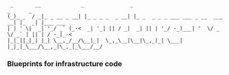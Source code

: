      _       __             _               _                                  _      _
    (_)_ _  / _|_ _ __ _ __| |_ _ _ _  _ __| |_ _  _ _ _ ___ ___ _ __  ___  __| |_  _| |___ ___
    | | ' \|  _| '_/ _` (_-<  _| '_| || / _|  _| || | '_/ -_)___| '  \/ _ \/ _` | || | / -_|_-<
    |_|_||_|_| |_| \__,_/__/\__|_|  \_,_\__|\__|\_,_|_| \___|   |_|_|_\___/\__,_|\_,_|_\___/__/
                                                                                 

### Blueprints for infrastructure code
